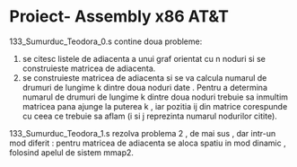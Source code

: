 # Proiect- Assembly x86 AT&T
133_Sumurduc_Teodora_0.s contine doua probleme:
  1. se citesc listele de adiacenta a unui graf orientat cu n noduri si se construieste matricea de adiacenta.
  2. se construieste matricea de adiacenta si se va calcula numarul de drumuri de lungime k dintre doua noduri date . Pentru a determina numarul de drumuri de lungime k 
dintre doua noduri trebuie sa inmultim matricea pana ajunge la puterea k , iar pozitia ij din matrice corespunde cu ceea ce trebuie sa aflam (i si j reprezinta numarul 
nodurilor citite).

133_Sumurduc_Teodora_1.s rezolva problema 2 , de mai sus , dar intr-un mod diferit : pentru matricea de adiacenta se aloca spatiu in mod dinamic , folosind apelul de 
sistem mmap2.
